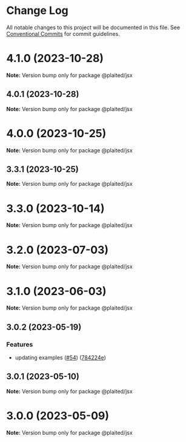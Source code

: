 # Change Log

All notable changes to this project will be documented in this file.
See [Conventional Commits](https://conventionalcommits.org) for commit guidelines.

# 4.1.0 (2023-10-28)

**Note:** Version bump only for package @plaited/jsx

## 4.0.1 (2023-10-28)

**Note:** Version bump only for package @plaited/jsx

# 4.0.0 (2023-10-25)

**Note:** Version bump only for package @plaited/jsx

## 3.3.1 (2023-10-25)

**Note:** Version bump only for package @plaited/jsx

# 3.3.0 (2023-10-14)

**Note:** Version bump only for package @plaited/jsx

# 3.2.0 (2023-07-03)

**Note:** Version bump only for package @plaited/jsx

# 3.1.0 (2023-06-03)

**Note:** Version bump only for package @plaited/jsx

## 3.0.2 (2023-05-19)

### Features

- updating examples ([#54](https://github.com/plaited/plaited/issues/54)) ([784224e](https://github.com/plaited/plaited/commit/784224ebb90ec1954f919632de379036c95d8ea0))

## 3.0.1 (2023-05-10)

**Note:** Version bump only for package @plaited/jsx

# 3.0.0 (2023-05-09)

**Note:** Version bump only for package @plaited/jsx
